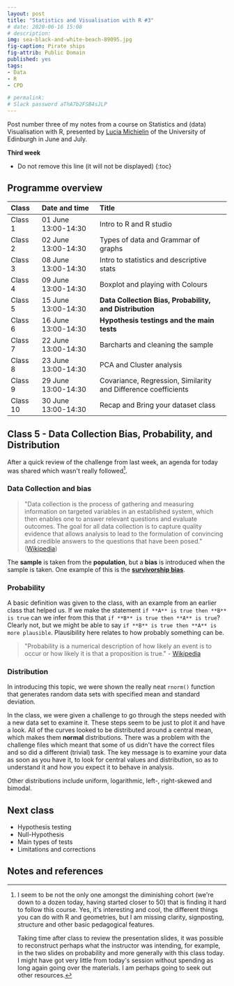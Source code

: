 ```yaml
---
layout: post
title: "Statistics and Visualisation with R #3"
# date: 2020-06-16 15:08
# description: 
img: sea-black-and-white-beach-89095.jpg
fig-caption: Pirate ships
fig-attrib: Public Domain
published: yes
tags:
- Data
- R
- CPD

# permalink:
# Slack password aThA7b2FSB4sJLP
---
```

Post number three of my notes from a course on Statistics and (data) Visualisation with R, presented by [Lucia Michielin](https://edinburgh.academia.edu/luciamichielin) of the University of Edinburgh in June and July.

**Third week**

* Do not remove this line (it will not be displayed)
{:toc}

## Programme overview

Class|Date and time|Title
:------|:------|:------
Class 1|01 June 13:00-14:30|Intro to R and R studio 
Class 2|02 June 13:00-14:30|Types of data and Grammar of graphs
Class 3|08 June 13:00-14:30|Intro to statistics and descriptive stats
Class 4|09 June 13:00-14:30|Boxplot and playing with Colours
Class 5|15 June 13:00-14:30|**Data Collection Bias, Probability, and Distribution**
Class 6|16 June 13:00-14:30|**Hypothesis testings and the main tests**
Class 7|22 June 13:00-14:30|Barcharts and cleaning the sample
Class 8|23 June 13:00-14:30|PCA and Cluster analysis
Class 9|29 June 13:00-14:30|Covariance, Regression, Similarity and Difference coefficients
Class 10|30 June 13:00-14:30|Recap and Bring your dataset class 

## Class 5 - Data Collection Bias, Probability, and Distribution

After a quick review of the challenge from last week, an agenda for today was shared which wasn't really followed[^progression].

### Data Collection and bias

> "Data collection is the process of gathering and measuring information on targeted variables in an established system, which then enables one to answer relevant questions and evaluate outcomes. 
The goal for all data collection is to capture quality evidence that allows analysis to lead to the formulation of convincing and credible answers to the questions that have been posed." ([Wikipedia](https://en.wikipedia.org/wiki/Data_collection))

The **sample** is taken from the **population**, but a **bias** is introduced when the sample is taken. One example of this is the **[survivorship bias](https://en.wikipedia.org/wiki/Survivorship_bias)**.

### Probability 
A basic definition was given to the class, with an example from an earlier class that helped us. If we make the statement `if **A** is true then **B** is true` can we infer from this that `if **B** is true then **A** is true`? Clearly not, but we might be able to say `if **B** is true then **A** is more plausible`. Plausibility here relates to how probably something can be.

> "Probability is a numerical description of how likely an event is to occur or how likely it is that a proposition is true." - [Wikipedia](https://en.wikipedia.org/wiki/Probability)

### Distribution

In introducing this topic, we were shown the really neat `rnorm()` function that generates random data sets with specified mean and standard deviation.

In the class, we were given a challenge to go through the steps needed with a new data set to examine it. These steps seem to be just to plot it and have a look. All of the curves looked to be distributed around a central mean, which makes them **normal** distributions. There was a problem with the challenge files which meant that some of us didn't have the correct files and so did a different (trivial) task. The key message is to examine your data as soon as you have it, to look for central values and distribution, so as to understand it and how you expect it to behave in analysis.

Other distributions include uniform, logarithmic, left-, right-skewed and bimodal.

## Next class

* Hypothesis testing
* Null-Hypothesis
* Main types of tests
* Limitations and corrections

## Notes and references
[^progression]: I seem to be not the only one amongst the diminishing cohort (we're down to a dozen today, having started closer to 50) that is finding it hard to follow this course. Yes, it's interesting and cool, the different things you can do with R and geometries, but I am missing clarity, signposting, structure and other basic pedagogical features. 

    Taking time after class to review the presentation slides, it was possible to reconstruct perhaps what the instructor was intending, for example, in the two slides on probability and more generally with this class today. I might have got very little from today's session without spending as long again going over the materials. I am perhaps going to seek out other resources.

